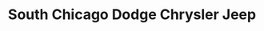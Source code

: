 ---
title: "South Chicago Dodge Chrysler Jeep"
url: /chicago/south-chicago-dodge-chrysler-jeep/
shop: Autohaus
---